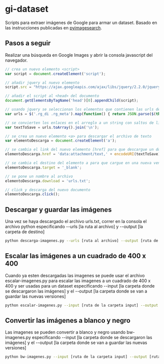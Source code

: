 # gi-dataset
Scripts para extraer imágenes de Google para armar un dataset.
Basado en las instrucciones publicadas en [pyimagesearch](https://www.pyimagesearch.com/2017/12/04/how-to-create-a-deep-learning-dataset-using-google-images/).

## Pasos a seguir
Realizar una búsqueda en Google Images y abrir la consola javascript del navegador.

```javascript
// crea un nuevo elemento <script>
var script = document.createElement('script');

// añadir jquery al nuevo elemento
script.src = "https://ajax.googleapis.com/ajax/libs/jquery/2.2.0/jquery.min.js";

// añadir el script al <head> del documento
document.getElementsByTagName('head')[0].appendChild(script);

// usando jquery se seleccionan los elementos que contienen las urls de las imagenes y se añaden a un arreglo
var urls = $('.rg_di .rg_meta').map(function() { return JSON.parse($(this).text()).ou; });

// se convierten los enlaces en el arreglo a un string con saltos de linea entre cada elemento
var textToSave = urls.toArray().join('\n');

// se crea un nuevo elemento <a> para descargar el archivo de texto
var elementoDescarga = document.createElement('a');

// se cambia el link del nuevo elemento [href] para que descargue un documento de texto
elementoDescarga.href = 'data:attachment/text,' + encodeURI(textToSave);

// se cambia el destino del elemento a para que cargue en una nueva ventana
elementoDescarga.target = '_blank';

// se pone un nombre al archivo
elementoDescarga.download = 'urls.txt';

// click y descarga del nuevo documento
elementoDescarga.click();
```

## Descargar y guardar las imágenes

Una vez se haya descargado el archivo urls.txt, correr en la consola el archivo python especificando --urls [la ruta al archivo] y --output [la carpeta de destino]

```bash
python descarga-imagenes.py --urls [ruta al archivo] --output [ruta de destino]
```

## Escalar las imágenes a un cuadrado de 400 x 400

Cuando ya esten descargadas las imagenes se puede usar el archivo escalar-imagenes.py para escalar las imagenes a un cuadrado de 400 x 400 y ser usadas para un dataset especificando --input [la carpeta donde se descargaron las imágenes] y el --output [la carpeta donde se van a guardar las nuevas versiones]

```bash
python escalar-imagenes.py --input [ruta de la carpeta input] --output [ruta de destino]
```

## Convertir las imágenes a blanco y negro

Las imagenes se pueden convertir a blanco y negro usando bw-imagenes.py especificando --input [la carpeta donde se descargaron las imágenes] y el --output [la carpeta donde se van a guardar las nuevas versiones]

```bash
python bw-imagenes.py --input [ruta de la carpeta input] --output [ruta de destino]
```